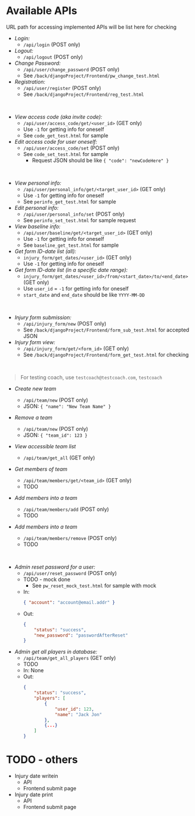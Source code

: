 # Available APIs

URL path for accessing implemented APIs will be list here for checking

- *Login:*
	- `/api/login` (POST only)
- *Logout:*
	- `/api/logout` (POST only)
- *Change Password:*
	- `/api/user/change_password` (POST only)
	- See `/back/djangoProject/Frontend/pw_change_test.html`
- *Registration:*
	- `/api/user/register` (POST only)
	- See `/back/djangoProject/Frontend/reg_test.html`

<br>

- *View access code (aka invite code):*
	- `/api/user/access_code/get/<user_id>` (GET only)
	- Use `-1` for getting info for oneself
	- See `code_get_test.html` for sample
- *Edit access code for user oneself:*
	- `/api/user/access_code/set` (POST only)
	- See `code_set_test.html` for sample
		- Request JSON should be like `{ "code": "newCodeHere" }`

<br>

- *View personal info:*
	- `/api/user/personal_info/get/<target_user_id>` (GET only)
	- Use `-1` for getting info for oneself
	- See `perinfo_get_test.html` for sample
- *Edit personal info:*
	- `/api/user/personal_info/set` (POST only)
	- See `perinfo_set_test.html` for sample request
- *View baseline info:*
	- `/api/user/baseline/get/<target_user_id>` (GET only)
	- Use `-1` for getting info for oneself
	- See `baseline_get_test.html` for sample
- *Get form ID-date list (all):*
	- `injury_form/get_dates/<user_id>` (GET only)
	- Use `-1` for getting info for oneself
- *Get form ID-date list (in a specific date range):*
	- `injury_form/get_dates/<user_id>/from/<start_date>/to/<end_date>` (GET only)
	- Use `user_id` = `-1` for getting info for oneself
	- `start_date` and `end_date` should be like `YYYY-MM-DD`

<br>

- *Injury form submission:*
	- `/api/injury_form/new` (POST only)
	- See `/back/djangoProject/Frontend/form_sub_test.html` for accepted JSON
- *Injury form view:*
	- `/api/injury_form/get/<form_id>` (GET only)
	- See `/back/djangoProject/Frontend/form_get_test.html` for checking

<br>

> For testing coach, use `testcoach@testcoach.com`, `testcoach`

- *Create new team*
	- `/api/team/new` (POST only)
	- JSON: `{ "name": "New Team Name" }`
- *Remove a team*
	- `/api/team/new` (POST only)
	- JSON: `{ "team_id": 123 }`
- *View accessible team list*
	- `/api/team/get_all` (GET only)

- *Get members of team*
	- `/api/team/members/get/<team_id>` (GET only)
	- TODO
- *Add members into a team*
	- `/api/team/members/add` (POST only)
	- TODO
- *Add members into a team*
	- `/api/team/members/remove` (POST only)
	- TODO

<br>

- *Admin reset password for a user:*
	- `/api/user/reset_password` (POST only)
	- TODO - mock done
		- See `pw_reset_mock_test.html` for sample with mock
	- In:
		```json
		{ "account": "account@email.addr" }
		```
	- Out:
		```json
		{
			"status": "success",
			"new_password": "passwordAfterReset"
		}
		```
- *Admin get all players in database:*
	- `/api/team/get_all_players` (GET only)
	- TODO
	- In: None
	- Out:
		```json
		{
			"status": "success",
			"players": [
				{
					"user_id": 123,
					"name": "Jack Jon"
				},
				{...}
			]
		}
		```


# TODO - others

- Injury date writein
	- API
	- Frontend submit page
- Injury date print
	- API
	- Frontend submit page